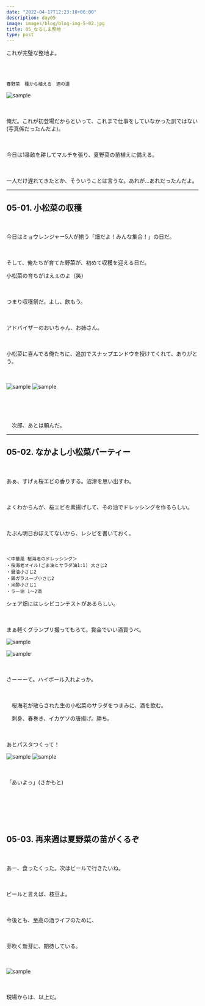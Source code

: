 ```yaml
---
date: "2022-04-17T12:23:10+06:00"
description: day05
image: images/blog/blog-img-5-02.jpg
title: 05_なるしま整地
type: post
---
```


これが完璧な整地よ。

　
　

```

春野菜　種から植える　酒の道

```

![sample](https://mrunadon.github.io/caffeproject/images/blog/blog-img-5-01.jpg)



　

俺だ。これが初登場だからといって、これまで仕事をしていなかった訳ではない(写真係だったんだよ)。

　

今日は1番畝を耕してマルチを張り、夏野菜の苗植えに備える。

　

一人だけ遅れてきたとか、そういうことは言うな。あれが...あれだったんだよ。



----


## 05-01. 小松菜の収穫

　

今日はミョウレンジャー5人が揃う「畑だよ！みんな集合！」の日だ。

　

そして、俺たちが育てた野菜が、初めて収穫を迎える日だ。

小松菜の育ちがはえぇのよ（笑）

　

つまり収穫祭だ。よし、飲もう。

　

アドバイザーのおいちゃん、お姉さん。

　

小松菜に喜んでる俺たちに、追加でスナップエンドウを授けてくれて、ありがとう。

　



![sample](https://mrunadon.github.io/caffeproject/images/blog/blog-img-5-03.jpg)
![sample](https://mrunadon.github.io/caffeproject/images/blog/blog-img-5-03-01.jpg)




　

　

　次郎、あとは頼んだ。



---

## 05-02. なかよし小松菜パーティー

　

あぁ、すげぇ桜エビの香りする。沼津を思い出すわ。

　

よくわからんが、桜エビを素揚げして、その油でドレッシングを作るらしい。

　

たぶん明日おぼえてないから、レシピを書いておく。

　

```
＜中華風 桜海老のドレッシング＞
・桜海老オイル(ごま油とサラダ油1:1) 大さじ2
・醤油小さじ2
・鶏ガラスープ小さじ2
・米酢小さじ1
・ラー油 1〜2滴
```

シェア畑にはレシピコンテストがあるらしい。

　

まぁ軽くグランプリ撮ってもろて。賞金でいい酒買うべ。






![sample](https://mrunadon.github.io/caffeproject/images/blog/blog-img-5-04.jpg)


![sample](/images/blog/blog-img-5-04.jpg)


　

さーーーて。ハイボール入れよっか。

　

　桜海老が散らされた生の小松菜のサラダをつまみに、酒を飲む。


　刺身、春巻き、イカゲソの唐揚げ。勝ち。

　

あとパスタつくって！　

![sample](https://mrunadon.github.io/caffeproject/images/blog/blog-img-5-05.jpg)
![sample](https://mrunadon.github.io/caffeproject/images/blog/blog-img-5-07.jpg)




　

「あいよっ」(さかもと)

　



　
---

## 05-03. 再来週は夏野菜の苗がくるぞ

　

あー、食ったくった。次はビールで行きたいね。

　

ビールと言えば、枝豆よ。

　

今後とも、至高の酒ライフのために、

　

芽吹く新芽に、期待している。

　


![sample](https://mrunadon.github.io/caffeproject/images/blog/blog-img-5-06.jpg)



　

現場からは、以上だ。

